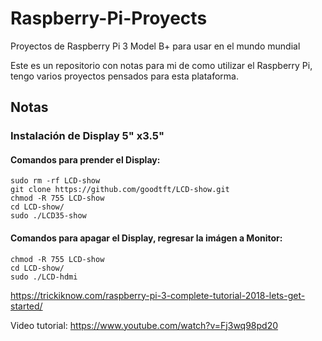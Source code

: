 # Raspberry-Pi-Proyects
Proyectos de Raspberry Pi 3 Model B+ para usar en el mundo mundial

Este es un repositorio con notas para mi de como utilizar el Raspberry Pi, tengo varios proyectos pensados para esta plataforma.

## Notas

### Instalación de Display 5" x3.5"

#### Comandos para prender el Display:

```terminal
sudo rm -rf LCD-show
git clone https://github.com/goodtft/LCD-show.git
chmod -R 755 LCD-show
cd LCD-show/
sudo ./LCD35-show
```
#### Comandos para apagar el Display, regresar la imágen a Monitor:

```terminal
chmod -R 755 LCD-show
cd LCD-show/
sudo ./LCD-hdmi
```


https://trickiknow.com/raspberry-pi-3-complete-tutorial-2018-lets-get-started/







Video tutorial:
https://www.youtube.com/watch?v=Fj3wq98pd20
